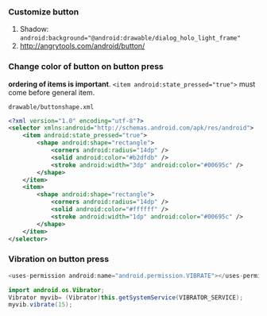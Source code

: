 ### Customize button
1. Shadow: `android:background="@android:drawable/dialog_holo_light_frame"`
2. http://angrytools.com/android/button/
	
### Change color of button on button press
**ordering of items is important**. `<item android:state_pressed="true">` must come before general item.

`drawable/buttonshape.xml`
```xml
<?xml version="1.0" encoding="utf-8"?>
<selector xmlns:android="http://schemas.android.com/apk/res/android">
	<item android:state_pressed="true">
		<shape android:shape="rectangle">
			<corners android:radius="14dp" />
			<solid android:color="#b2dfdb" />
			<stroke android:width="3dp" android:color="#00695c" />
		</shape>
	</item>
	<item>
		<shape android:shape="rectangle">
			<corners android:radius="14dp" />
			<solid android:color="#ffffff" />
			<stroke android:width="1dp" android:color="#00695c" />
		</shape>
	</item>
</selector>
```
### Vibration on button press
```java
<uses-permission android:name="android.permission.VIBRATE"></uses-permission>
```
```java
import android.os.Vibrator;
Vibrator myvib= (Vibrator)this.getSystemService(VIBRATOR_SERVICE);
myvib.vibrate(15);
```
